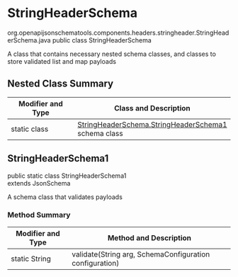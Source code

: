 # StringHeaderSchema
org.openapijsonschematools.components.headers.stringheader.StringHeaderSchema.java
public class StringHeaderSchema

A class that contains necessary nested schema classes, and classes to store validated list and map payloads

## Nested Class Summary
| Modifier and Type | Class and Description |
| ----------------- | ---------------------- |
| static class | [StringHeaderSchema.StringHeaderSchema1](#stringheaderschema1)<br> schema class |

## StringHeaderSchema1
public static class StringHeaderSchema1<br>
extends JsonSchema

A schema class that validates payloads

### Method Summary
| Modifier and Type | Method and Description |
| ----------------- | ---------------------- |
| static String | validate(String arg, SchemaConfiguration configuration) |
